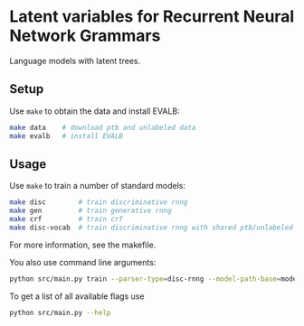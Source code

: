 # Latent variables for Recurrent Neural Network Grammars
Language models with latent trees.

## Setup
Use `make` to obtain the data and install EVALB:
```bash
make data    # download ptb and unlabeled data
make evalb   # install EVALB
```

## Usage
Use `make` to train a number of standard models:
```bash
make disc        # train discriminative rnng
make gen         # train generative rnng
make crf         # train crf
make disc-vocab  # train discriminative rnng with shared ptb/unlabeled vocabulary
```
For more information, see the makefile.

You also use command line arguments:
```bash
python src/main.py train --parser-type=disc-rnng --model-path-base=models/disc-rnng
```
To get a list of all available flags use
```bash
python src/main.py --help
```
